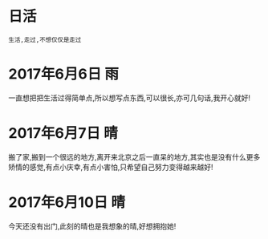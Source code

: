 # 日活
```
生活,走过,不想仅仅是走过
```

# 2017年6月6日   雨
一直想把把生活过得简单点,所以想写点东西,可以很长,亦可几句话,我开心就好!

# 2017年6月7日   晴
搬了家,搬到一个很远的地方,离开来北京之后一直呆的地方,其实也是没有什么更多矫情的感觉,有点小庆幸,有点小害怕,只希望自己努力变得越来越好!

# 2017年6月10日 晴
今天还没有出门,此刻的晴也是我想象的晴,好想拥抱她!





























